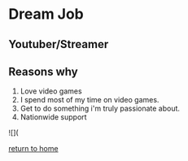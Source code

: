 # Dream Job

## Youtuber/Streamer

## Reasons why
1. Love video games
2. I spend most of my time on video games. 
3. Get to do something i'm truly passionate about.
4. Nationwide support
 
![](



[return to home](./README.md)
